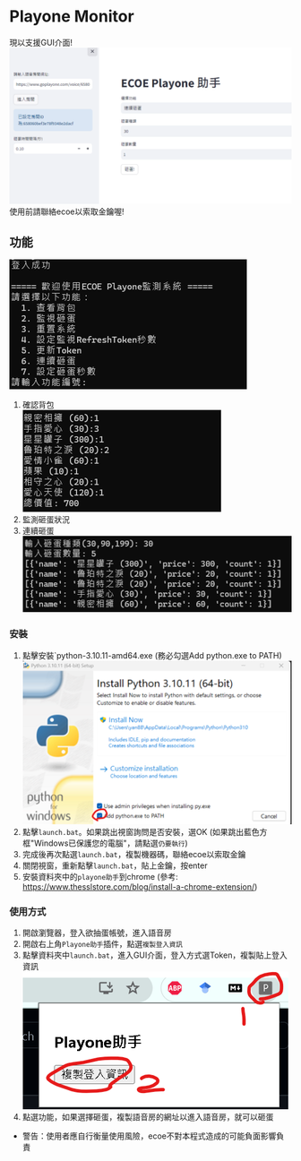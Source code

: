 # Playone Monitor
現以支援GUI介面!
![](img/ui_egg_smash.png)
使用前請聯絡ecoe以索取金鑰喔!

## 功能
![](img/menu.png)
1. 確認背包  
![](img/check_bag.png)
2. 監測砸蛋狀況  
3. 連續砸蛋  
![](img/egg_smash.png)

### 安裝
1. 點擊安裝`python-3.10.11-amd64.exe (務必勾選Add python.exe to PATH)
![](img/install_python.png)
2. 點擊`launch.bat`。如果跳出視窗詢問是否安裝，選OK
(如果跳出藍色方框"Windows已保護您的電腦"，請點選`仍要執行`)
3. 完成後再次點選`launch.bat`，複製機器碼，聯絡ecoe以索取金鑰
4. 關閉視窗，重新點擊`launch.bat`，貼上金鑰，按enter
5. 安裝資料夾中的`playone助手`到chrome (參考: https://www.thesslstore.com/blog/install-a-chrome-extension/)

### 使用方式
1. 開啟瀏覽器，登入欲抽蛋帳號，進入語音房
2. 開啟右上角`Playone助手`插件，點選`複製登入資訊`
3. 點擊資料夾中`launch.bat`，進入GUI介面，登入方式選Token，複製貼上登入資訊
![](img/assistant.png)
4. 點選功能，如果選擇砸蛋，複製語音房的網址以進入語音房，就可以砸蛋


* 警告：使用者應自行衡量使用風險，ecoe不對本程式造成的可能負面影響負責
